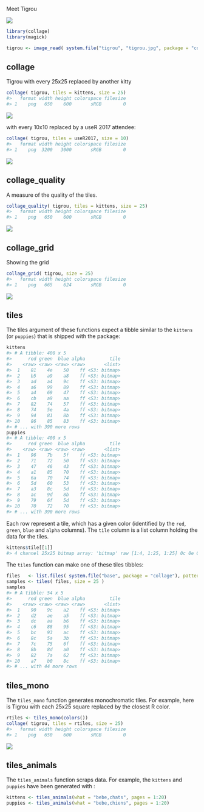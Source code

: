 
<!-- README.md is generated from README.Rmd. Please edit that file -->
Meet Tigrou

![](inst/tigrou/tigrou.jpg)

``` r
library(collage)
library(magick)

tigrou <- image_read( system.file("tigrou", "tigrou.jpg", package = "collage") )
```

collage
-------

Tigrou with every 25x25 replaced by another kitty

``` r
collage( tigrou, tiles = kittens, size = 25)
#>   format width height colorspace filesize
#> 1    png   650    600       sRGB        0
```

![](images/collage.png)

with every 10x10 replaced by a useR 2017 attendee:

``` r
collage( tigrou, tiles = useR2017, size = 10)
#>   format width height colorspace filesize
#> 1    png  3200   3000       sRGB        0
```

![](images/collage_useR.png)

collage\_quality
----------------

A measure of the quality of the tiles.

``` r
collage_quality( tigrou, tiles = kittens, size = 25)
#>   format width height colorspace filesize
#> 1    png   650    600       sRGB        0
```

![](images/collage_quality.png)

collage\_grid
-------------

Showing the grid

``` r
collage_grid( tigrou, size = 25)
#>   format width height colorspace filesize
#> 1    png   665    624       sRGB        0
```

![](images/collage_grid.png)

tiles
-----

The tiles argument of these functions expect a tibble similar to the `kittens` (or `puppies`) that is shipped with the package:

``` r
kittens
#> # A tibble: 400 x 5
#>      red green  blue alpha         tile
#>    <raw> <raw> <raw> <raw>       <list>
#>  1    81    4e    50    ff <S3: bitmap>
#>  2    b5    a9    a8    ff <S3: bitmap>
#>  3    ad    a4    9c    ff <S3: bitmap>
#>  4    a6    99    89    ff <S3: bitmap>
#>  5    a4    69    47    ff <S3: bitmap>
#>  6    cb    a9    aa    ff <S3: bitmap>
#>  7    82    74    57    ff <S3: bitmap>
#>  8    74    5e    4a    ff <S3: bitmap>
#>  9    94    81    8b    ff <S3: bitmap>
#> 10    86    85    83    ff <S3: bitmap>
#> # ... with 390 more rows
puppies
#> # A tibble: 400 x 5
#>      red green  blue alpha         tile
#>    <raw> <raw> <raw> <raw>       <list>
#>  1    96    7b    5f    ff <S3: bitmap>
#>  2    71    72    50    ff <S3: bitmap>
#>  3    47    46    43    ff <S3: bitmap>
#>  4    a1    85    70    ff <S3: bitmap>
#>  5    6a    70    74    ff <S3: bitmap>
#>  6    5d    60    53    ff <S3: bitmap>
#>  7    a3    8c    5d    ff <S3: bitmap>
#>  8    ac    9d    8b    ff <S3: bitmap>
#>  9    79    6f    5d    ff <S3: bitmap>
#> 10    70    72    70    ff <S3: bitmap>
#> # ... with 390 more rows
```

Each row represent a tile, which has a given color (identified by the `red`, `green`, `blue` and `alpha` columns). The `tile` column is a list column holding the data for the tiles.

``` r
kittens$tile[[1]]
#> 4 channel 25x25 bitmap array: 'bitmap' raw [1:4, 1:25, 1:25] 0c 0e 0d ff ...
```

The `tiles` function can make one of these tiles tibbles:

``` r
files   <- list.files( system.file("base", package = "collage"), pattern = "jpg$", full.names = TRUE )
samples <- tiles( files, size = 25 )
samples
#> # A tibble: 54 x 5
#>      red green  blue alpha         tile
#>    <raw> <raw> <raw> <raw>       <list>
#>  1    90    9c    a2    ff <S3: bitmap>
#>  2    d2    ae    a5    ff <S3: bitmap>
#>  3    dc    aa    b6    ff <S3: bitmap>
#>  4    c6    88    95    ff <S3: bitmap>
#>  5    bc    93    ac    ff <S3: bitmap>
#>  6    8c    5a    3b    ff <S3: bitmap>
#>  7    7c    75    6f    ff <S3: bitmap>
#>  8    8b    8d    a0    ff <S3: bitmap>
#>  9    82    7a    62    ff <S3: bitmap>
#> 10    a7    b0    8c    ff <S3: bitmap>
#> # ... with 44 more rows
```

tiles\_mono
-----------

The `tiles_mono` function generates monochromatic tiles. For example, here is Tigrou with each 25x25 square replaced by the closest R color.

``` r
rtiles <- tiles_mono(colors())
collage( tigrou, tiles = rtiles, size = 25)
#>   format width height colorspace filesize
#> 1    png   650    600       sRGB        0
```

![](images/collage_rcolors.png)

tiles\_animals
--------------

The `tiles_animals` function scraps data. For example, the `kittens` and `puppies` have been generated with :

``` r
kittens <- tiles_animals(what = "bebe,chats", pages = 1:20)
puppies <- tiles_animals(what = "bebe,chiens", pages = 1:20)
```
